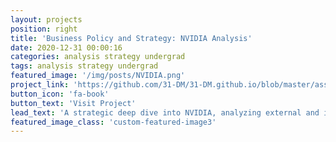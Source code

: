 ```yaml
---
layout: projects
position: right
title: 'Business Policy and Strategy: NVIDIA Analysis'
date: 2020-12-31 00:00:16
categories: analysis strategy undergrad
tags: analysis strategy undergrad
featured_image: '/img/posts/NVIDIA.png'
project_link: 'https://github.com/31-DM/31-DM.github.io/blob/master/assets/Work/School/Undergrad/Papers/BPS/README.md'
button_icon: 'fa-book'
button_text: 'Visit Project'
lead_text: 'A strategic deep dive into NVIDIA, analyzing external and internal factors, culminating in key strategic recommendations'
featured_image_class: 'custom-featured-image3'
---
```

